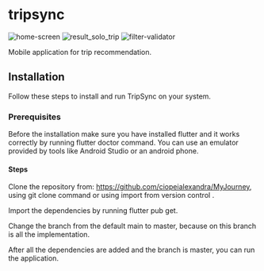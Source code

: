 # tripsync
![home-screen](https://github.com/user-attachments/assets/9c224d9b-0043-49af-8d3e-95ea489a9257)
![result_solo_trip](https://github.com/user-attachments/assets/7cc0f807-7b82-4086-a398-f5acc501b808)
![filter-validator](https://github.com/user-attachments/assets/68d69d3d-1fa9-44fc-b0d9-4eccf78e9802)

Mobile application for trip recommendation.
## Installation
Follow these steps to install and run TripSync on your system.

### Prerequisites
Before the installation make sure you have installed flutter and it works correctly by running flutter doctor command.
You can use an emulator provided by tools like Android Studio or an android phone.

#### Steps
Clone the repository from: https://github.com/ciopeialexandra/MyJourney, using git clone command or using import from version control .

Import the dependencies by running flutter pub get.

Change the branch from the default main to master, because on this branch is all the implementation.

After all the dependencies are added and the branch is master, you can run the application.


